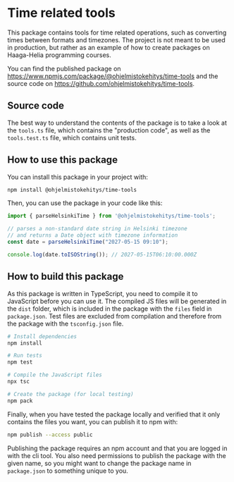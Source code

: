# Time related tools

This package contains tools for time related operations, such as converting times between formats and timezones. The project is not meant to be used in production, but rather as an example of how to create packages on Haaga-Helia programming courses.

You can find the published package on https://www.npmjs.com/package/@ohjelmistokehitys/time-tools and the source code on https://github.com/ohjelmistokehitys/time-tools.


## Source code

The best way to understand the contents of the package is to take a look at the `tools.ts` file, which contains the "production code", as well as the `tools.test.ts` file, which contains unit tests.

## How to use this package

You can install this package in your project with:

```bash
npm install @ohjelmistokehitys/time-tools
```

Then, you can use the package in your code like this:

```ts
import { parseHelsinkiTime } from '@ohjelmistokehitys/time-tools';

// parses a non-standard date string in Helsinki timezone
// and returns a Date object with timezone information
const date = parseHelsinkiTime("2027-05-15 09:10");

console.log(date.toISOString()); // 2027-05-15T06:10:00.000Z
```

## How to build this package

As this package is written in TypeScript, you need to compile it to JavaScript before you can use it. The compiled JS files will be generated in the `dist` folder, which is included in the package with the `files` field in `package.json`. Test files are excluded from compilation and therefore from the package with the `tsconfig.json` file.

```bash
# Install dependencies
npm install

# Run tests
npm test

# Compile the JavaScript files
npx tsc

# Create the package (for local testing)
npm pack
```

Finally, when you have tested the package locally and verified that it only contains the files you want, you can publish it to npm with:

```bash
npm publish --access public
```

Publishing the package requires an npm account and that you are logged in with the cli tool. You also need permissions to publish the package with the given name, so you might want to change the package name in `package.json` to something unique to you.
